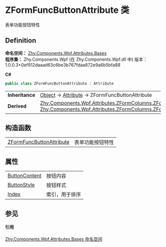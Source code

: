# ZFormFuncButtonAttribute 类


表单功能按钮特性



## Definition
**命名空间：** <a href="N_Zhy_Components_Wpf_Attributes_Bases.md">Zhy.Components.Wpf.Attributes.Bases</a>  
**程序集：** Zhy.Components.Wpf (在 Zhy.Components.Wpf.dll 中) 版本：1.0.0.3+0ef912daaad63c6be3b767fdaa872e9a6b5bfa88

**C#**
``` C#
public class ZFormFuncButtonAttribute : Attribute
```

<table><tr><td><strong>Inheritance</strong></td><td><a href="https://learn.microsoft.com/dotnet/api/system.object" target="_blank" rel="noopener noreferrer">Object</a>  →  <a href="https://learn.microsoft.com/dotnet/api/system.attribute" target="_blank" rel="noopener noreferrer">Attribute</a>  →  ZFormFuncButtonAttribute</td></tr>
<tr><td><strong>Derived</strong></td><td><a href="T_Zhy_Components_Wpf_Attributes_ZFormColumns_ZFormOperColumnButtonAttribute.md">Zhy.Components.Wpf.Attributes.ZFormColumns.ZFormOperColumnButtonAttribute</a><br /><a href="T_Zhy_Components_Wpf_Attributes_ZFormColumns_ZFormToolButtonAttribute.md">Zhy.Components.Wpf.Attributes.ZFormColumns.ZFormToolButtonAttribute</a></td></tr>
</table>



## 构造函数
<table>
<tr>
<td><a href="M_Zhy_Components_Wpf_Attributes_Bases_ZFormFuncButtonAttribute__ctor.md">ZFormFuncButtonAttribute</a></td>
<td>表单功能按钮特性</td></tr>
</table>

## 属性
<table>
<tr>
<td><a href="P_Zhy_Components_Wpf_Attributes_Bases_ZFormFuncButtonAttribute_ButtonContent.md">ButtonContent</a></td>
<td>按钮内容</td></tr>
<tr>
<td><a href="P_Zhy_Components_Wpf_Attributes_Bases_ZFormFuncButtonAttribute_ButtonStyle.md">ButtonStyle</a></td>
<td>按钮样式</td></tr>
<tr>
<td><a href="P_Zhy_Components_Wpf_Attributes_Bases_ZFormFuncButtonAttribute_Index.md">Index</a></td>
<td>索引，用于排序</td></tr>
</table>

## 参见


#### 引用
<a href="N_Zhy_Components_Wpf_Attributes_Bases.md">Zhy.Components.Wpf.Attributes.Bases 命名空间</a>  
